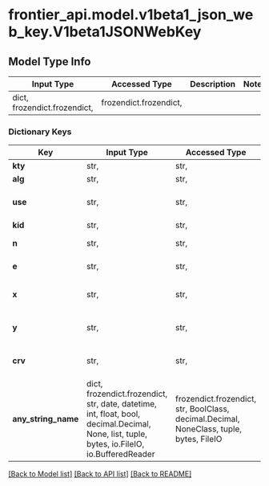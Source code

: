 # frontier_api.model.v1beta1_json_web_key.V1beta1JSONWebKey

## Model Type Info
Input Type | Accessed Type | Description | Notes
------------ | ------------- | ------------- | -------------
dict, frozendict.frozendict,  | frozendict.frozendict,  |  | 

### Dictionary Keys
Key | Input Type | Accessed Type | Description | Notes
------------ | ------------- | ------------- | ------------- | -------------
**kty** | str,  | str,  | Key Type. | [optional] 
**alg** | str,  | str,  | Algorithm. | [optional] 
**use** | str,  | str,  | Permitted uses for the public keys. | [optional] 
**kid** | str,  | str,  | Key ID. | [optional] 
**n** | str,  | str,  | Used for RSA keys. | [optional] 
**e** | str,  | str,  | Used for RSA keys. | [optional] 
**x** | str,  | str,  | Used for ECDSA keys. | [optional] 
**y** | str,  | str,  | Used for ECDSA keys. | [optional] 
**crv** | str,  | str,  | Used for ECDSA keys. | [optional] 
**any_string_name** | dict, frozendict.frozendict, str, date, datetime, int, float, bool, decimal.Decimal, None, list, tuple, bytes, io.FileIO, io.BufferedReader | frozendict.frozendict, str, BoolClass, decimal.Decimal, NoneClass, tuple, bytes, FileIO | any string name can be used but the value must be the correct type | [optional]

[[Back to Model list]](../../README.md#documentation-for-models) [[Back to API list]](../../README.md#documentation-for-api-endpoints) [[Back to README]](../../README.md)

